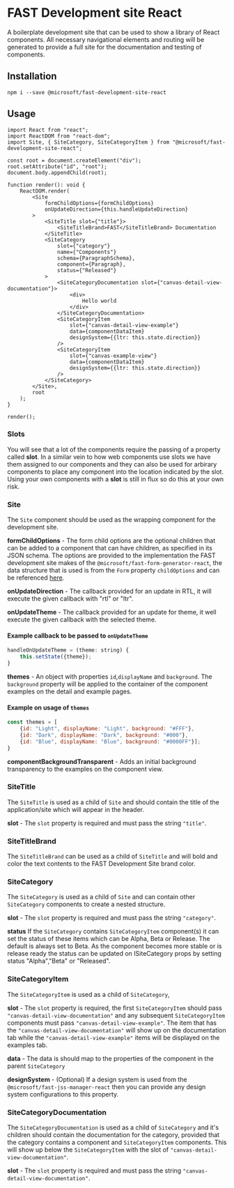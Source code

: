 # FAST Development site React

A boilerplate development site that can be used to show a library of React components. All necessary navigational elements and routing will be generated to provide a full site for the documentation and testing of components.

## Installation

`npm i --save @microsoft/fast-development-site-react`

## Usage

```
import React from "react";
import ReactDOM from "react-dom";
import Site, { SiteCategory, SiteCategoryItem } from "@microsoft/fast-development-site-react";

const root = document.createElement("div");
root.setAttribute("id", "root");
document.body.appendChild(root);

function render(): void {
    ReactDOM.render(
        <Site
            formChildOptions={formChildOptions}
            onUpdateDirection={this.handleUpdateDirection}
        >
            <SiteTitle slot={"title"}>
                <SiteTitleBrand>FAST</SiteTitleBrand> Documentation
            </SiteTitle>
            <SiteCategory
                slot={"category"}
                name={"Components"}
                schema={ParagraphSchema},
                component={Paragraph},
                status={"Released"}
            >
                <SiteCategoryDocumentation slot={"canvas-detail-view-documentation"}>
                    <div>
                        Hello world
                    </div>
                </SiteCategoryDocumentation>
                <SiteCategoryItem
                    slot={"canvas-detail-view-example"}
                    data={componentDataItem}
                    designSystem={{ltr: this.state.direction}}
                />
                <SiteCategoryItem
                    slot={"canvas-example-view"}
                    data={componentDataItem}
                    designSystem={{ltr: this.state.direction}}
                />
            </SiteCategory>
        </Site>,
        root
    );
}

render();
```

### Slots
You will see that a lot of the components require the passing of a property called **slot**. In a similar vein to how web components use slots we have them assigned to our components and they can also be used for arbirary components to place any component into the location indicated by the slot. Using your own components with a **slot** is still in flux so do this at your own risk.

### Site
The `Site` component should be used as the wrapping component for the development site.

**formChildOptions** - The form child options are the optional children that can be added to a component that can have children, as specified in its JSON schema. The options are provided to the implementation the FAST development site makes of the `@microsoft/fast-form-generator-react`, the data structure that is used is from the `Form` property `childOptions` and can be referenced [here](../fast-form-generator-react/README.md).

**onUpdateDirection** - The callback provided for an update in RTL, it will execute the given callback with "rtl" or "ltr".

**onUpdateTheme** - The callback provided for an update for theme, it well execute the given callback with the selected theme.

#### Example callback to be passed to `onUpdateTheme`
```jsx
handleOnUpdateTheme = (theme: string) {
    this.setState({theme});
}
```
**themes** - An object with properties `id`,`displayName` and `background`. The `background` property will be applied to the container of the component examples on the detail and example pages.

#### Example on usage of `themes`
```jsx
const themes = [
    {id: "Light", displayName: "Light", background: "#FFF"},
    {id: "Dark", displayName: "Dark", background: "#000"},
    {id: "Blue", displayName: "Blue", background: "#0000FF"}];
}
```

**componentBackgroundTransparent** - Adds an initial background transparency to the examples on the component view.

### SiteTitle
The `SiteTitle` is used as a child of `Site` and should contain the title of the application/site which will appear in the header.

**slot** - The `slot` property is required and must pass the string `"title"`.

### SiteTitleBrand
The `SiteTitleBrand` can be used as a child of `SiteTitle` and will bold and color the text contents to the FAST Development Site brand color.

### SiteCategory
The `SiteCategory` is used as a child of `Site` and can contain other `SiteCategory` components to create a nested structure.

**slot** - The `slot` property is required and must pass the string `"category"`.

**status**
If the `SiteCategory` contains `SiteCategoryItem` component(s) it can set the status of these items which can be Alpha, Beta or Release. The default is always set to Beta. As the component becomes more stable or is release ready the status can be updated on ISiteCategory props by setting status "Alpha","Beta" or "Released".

### SiteCategoryItem
The `SiteCategoryItem` is used as a child of `SiteCategory`, 

**slot** - The `slot` property is required, the first `SiteCategoryItem` should pass `"canvas-detail-view-documentation"` and any subsequent `SiteCategoryItem` components must pass `"canvas-detail-view-example"`. The item that has the `"canvas-detail-view-documentation"` will show up on the documentation tab while the `"canvas-detail-view-example"` items will be displayed on the examples tab.

**data** - The data is should map to the properties of the component in the parent `SiteCategory`

**designSystem** - (Optional) If a design system is used from the `@microsoft/fast-jss-manager-react` then you can provide any design system configurations to this property.

### SiteCategoryDocumentation
The `SiteCategoryDocumentation` is used as a child of `SiteCategory` and it's children should contain the documentation for the category, provided that the category contains a component and `SiteCategoryItem` components. This will show up below the `SiteCategoryItem` with the slot of `"canvas-detail-view-documentation"`.

**slot** - The `slot` property is required and must pass the string `"canvas-detail-view-documentation"`.
